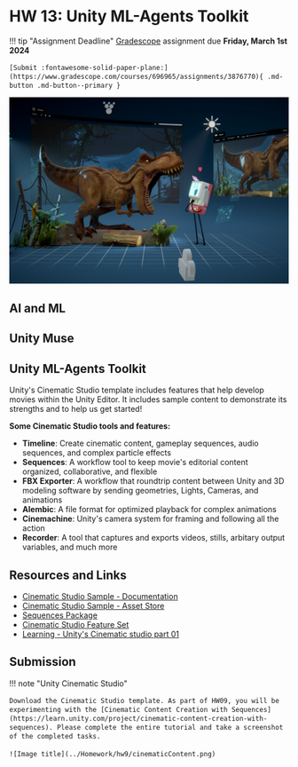 # HW 13: Unity ML-Agents Toolkit

!!! tip "Assignment Deadline"
    [Gradescope](https://www.gradescope.com/) assignment due **Friday, March 1st 2024**

    [Submit :fontawesome-solid-paper-plane:](https://www.gradescope.com/courses/696965/assignments/3876770){ .md-button .md-button--primary }

![Image title](../Homework/hw9/cinematicStudioImage.jpeg)

## AI and ML

## Unity Muse

##  Unity ML-Agents Toolkit

Unity's Cinematic Studio template includes features that help develop movies within the Unity Editor. It includes sample content to demonstrate its strengths and to help us get started! 

**Some Cinematic Studio tools and features:**

* **Timeline**: Create cinematic content, gameplay sequences, audio sequences, and complex particle effects
* **Sequences**: A workflow tool to keep movie's editorial content organized, collaborative, and flexible
* **FBX Exporter**: A workflow that roundtrip content between Unity and 3D modeling software by sending geometries, Lights, Cameras, and animations
* **Alembic**: A file format for optimized playback for complex animations
* **Cinemachine**: Unity's camera system for framing and following all the action
* **Recorder**: A tool that captures and exports videos, stills, arbitary output variables, and much more

## Resources and Links
* [Cinematic Studio Sample - Documentation](https://discussions.unity.com/t/cinematic-studio-sample-details-and-documentation/838754)
* [Cinematic Studio Sample - Asset Store](https://assetstore.unity.com/packages/templates/tutorials/cinematic-studio-sample-192852)
* [Sequences Package](https://docs.unity3d.com/Packages/com.unity.sequences@2.1/manual/index.html)
* [Cinematic Studio Feature Set](https://docs.unity3d.com/Manual/CinematicStudioFeature.html)
* [Learning - Unity's Cinematic studio part 01](https://www.youtube.com/watch?v=q3qfSg0M9oI)

## Submission

!!! note "Unity Cinematic Studio"

    Download the Cinematic Studio template. As part of HW09, you will be experimenting with the [Cinematic Content Creation with Sequences](https://learn.unity.com/project/cinematic-content-creation-with-sequences). Please complete the entire tutorial and take a screenshot of the completed tasks. 

    ![Image title](../Homework/hw9/cinematicContent.png) 